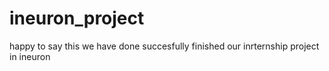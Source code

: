 # ineuron_project
happy to say this we have done succesfully finished our inrternship project in ineuron

